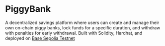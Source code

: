 # PiggyBank

A decentralized savings platform where users can create and manage their own on-chain piggy banks, lock funds for a specific duration, and withdraw with penalties for early withdrawal. Built with Solidity, Hardhat, and deployed on [Base Sepolia Testnet](https://base-sepolia.blockscout.com/address/0xc22D54E19a6d1AF0Ca99BF2c1Db560EC09E2B273)
